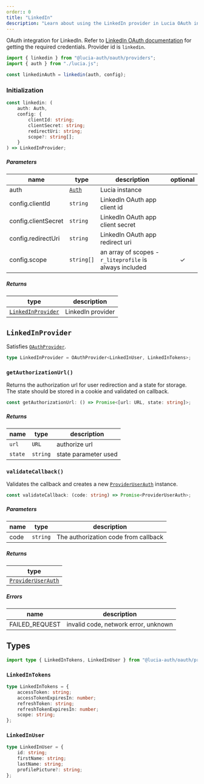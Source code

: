 ```yaml
---
order:: 0
title: "LinkedIn"
description: "Learn about using the LinkedIn provider in Lucia OAuth integration"
---
```


OAuth integration for LinkedIn. Refer to [LinkedIn OAuth documentation](https:/.microsoft.com/en-us/linkedin/shared/authentication/authorization-code-flow?tabs=HTTPS1) for getting the required credentials. Provider id is `linkedin`.

```ts
import { linkedin } from "@lucia-auth/oauth/providers";
import { auth } from "./lucia.js";

const linkedinAuth = linkedin(auth, config);
```

### Initialization

```ts
const linkedin: (
	auth: Auth,
	config: {
		clientId: string;
		clientSecret: string;
		redirectUri: string;
		scope?: string[];
	}
) => LinkedInProvider;
```

##### Parameters

| name                | type       | description                                             | optional |
| ------------------- | ---------- | ------------------------------------------------------- | :------: |
| auth                | [`Auth`]() | Lucia instance                                          |          |
| config.clientId     | `string`   | LinkedIn OAuth app client id                            |          |
| config.clientSecret | `string`   | LinkedIn OAuth app client secret                        |          |
| config.redirectUri  | `string`   | LinkedIn OAuth app redirect uri                         |          |
| config.scope        | `string[]` | an array of scopes - `r_liteprofile` is always included |    ✓     |

##### Returns

| type                | description       |
| ------------------- | ----------------- |
| [`LinkedInProvider`]() | LinkedIn provider |

## `LinkedInProvider`

Satisfies [`OAuthProvider`]().

```ts
type LinkedInProvider = OAuthProvider<LinkedInUser, LinkedInTokens>;
```


### `getAuthorizationUrl()`

Returns the authorization url for user redirection and a state for storage. The state should be stored in a cookie and validated on callback.

```ts
const getAuthorizationUrl: () => Promise<[url: URL, state: string]>;
```

##### Returns

| name    | type     | description          |
| ------- | -------- | -------------------- |
| `url`   | `URL`    | authorize url        |
| `state` | `string` | state parameter used |

### `validateCallback()`

Validates the callback and creates a new [`ProviderUserAuth`]() instance.

```ts
const validateCallback: (code: string) => Promise<ProviderUserAuth>;
```

##### Parameters

| name | type     | description                          |
| ---- | -------- | ------------------------------------ |
| code | `string` | The authorization code from callback |

##### Returns

| type                   |
| ---------------------- |
| [`ProviderUserAuth`]() |

##### Errors

| name           | description                          |
| -------------- | ------------------------------------ |
| FAILED_REQUEST | invalid code, network error, unknown |

## Types

```ts
import type { LinkedInTokens, LinkedInUser } from "@lucia-auth/oauth/providers";
```

### `LinkedInTokens`

```ts
type LinkedInTokens = {
	accessToken: string;
	accessTokenExpiresIn: number;
	refreshToken: string;
	refreshTokenExpiresIn: number;
	scope: string;
};
```

### `LinkedInUser`

```ts
type LinkedInUser = {
	id: string;
	firstName: string;
	lastName: string;
	profilePicture?: string;
};
```
